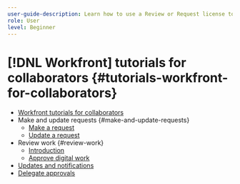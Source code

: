 ```yaml
---
user-guide-description: Learn how to use a Review or Request license to request, review, and collaborate on tasks, documents, and proofs in Workfront.
role: User
level: Beginner
---
```


# [!DNL Workfront] tutorials for collaborators {#tutorials-workfront-for-collaborators}

+ [Workfront tutorials for collaborators](home.md) 
+ Make and update requests {#make-and-update-requests} 
  + [Make a request](/help/collaborator-fundamentals-program/make-a-request.md) 
  + [Update a request](/help/collaborator-fundamentals-program/update-a-request.md) 
+ Review work {#review-work} 
  + [Introduction](/help/collaborator-fundamentals-program/introduction-to-workfront-for-reviewers.md) 
  + [Approve digital work](/help/collaborator-fundamentals-program/review-and-approve-digitial-work.md) 
+ [Updates and notifications](/help/collaborator-fundamentals-program/updates-and-notifications.md)
+ [Delegate approvals](/help/collaborator-fundamentals-program/delegate-approvals.md) 
